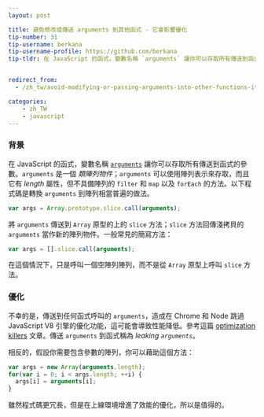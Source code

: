 ```yaml
---
layout: post

title: 避免修改或傳送 arguments 到其他函式 - 它會影響優化
tip-number: 31
tip-username: berkana
tip-username-profile: https://github.com/berkana
tip-tldr: 在 JavaScript 的函式，變數名稱 `arguments` 讓你可以存取所有傳送到函式的參數。`arguments` 是一個 *類陣列物件*；`arguments` 可以使用陣列表示來存取，而且它有 *length* 屬性，但不具備陣列的 `filter` 和 `map` 以及 `forEach` 的方法。以下程式碼是轉換 `arguments` 到陣列相當普遍的做法。


redirect_from:
  - /zh_tw/avoid-modifying-or-passing-arguments-into-other-functions-it-kills-optimization/

categories:
    - zh_TW
    - javascript
---
```


### 背景

在 JavaScript 的函式，變數名稱 [`arguments`](https://developer.mozilla.org/en-US/docs/Web/JavaScript/Reference/Functions/arguments) 讓你可以存取所有傳送到函式的參數。`arguments` 是一個 *類陣列物件*；`arguments` 可以使用陣列表示來存取，而且它有 *length* 屬性，但不具備陣列的 `filter` 和 `map` 以及 `forEach` 的方法。以下程式碼是轉換 `arguments` 到陣列相當普遍的做法。

```js
var args = Array.prototype.slice.call(arguments);
```
將 `arguments` 傳送到 `Array` 原型的上的 `slice` 方法；`slice` 方法回傳淺拷貝的 `arguments` 當作新的陣列物件。一般常見的簡寫方法：

```js
var args = [].slice.call(arguments);
```
在這個情況下，只是呼叫一個空陣列陣列，而不是從 `Array` 原型上呼叫 `slice` 方法。

### 優化

不幸的是，傳送到任何函式呼叫的 `arguments`，造成在 Chrome 和 Node 跳過 JavaScript V8 引擎的優化功能，這可能會導致性能降低。參考這篇 [optimization killers](https://github.com/petkaantonov/bluebird/wiki/Optimization-killers) 文章。傳送 `arguments` 到函式稱為 *leaking `arguments`*。

相反的，假設你需要包含參數的陣列，你可以藉助這個方法：

```js
var args = new Array(arguments.length);
for(var i = 0; i < args.length; ++i) {
  args[i] = arguments[i];
}
```

雖然程式碼更冗長，但是在上線環境增進了效能的優化，所以是值得的。
